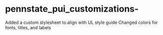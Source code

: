 # pennstate_pui_customizations-
Added a custom stylesheet to align with UL style guide
Changed colors for fonts, titles, and labels

